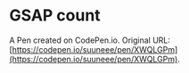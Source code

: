 # GSAP count

A Pen created on CodePen.io. Original URL: [https://codepen.io/suuneee/pen/XWQLGPm](https://codepen.io/suuneee/pen/XWQLGPm).

